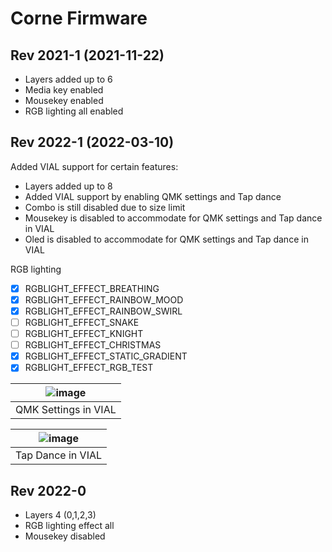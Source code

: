 # Corne Firmware

## Rev 2021-1 (2021-11-22)
- Layers added up to 6
- Media key enabled
- Mousekey enabled
- RGB lighting all enabled


## Rev 2022-1 (2022-03-10)
Added VIAL support for certain features:
- Layers added up to 8
- Added VIAL support by enabling QMK settings and Tap dance
- Combo is still disabled due to size limit
- Mousekey is disabled to accommodate for QMK settings and Tap dance in VIAL
- Oled is disabled to accommodate for QMK settings and Tap dance in VIAL

RGB lighting
- [x] RGBLIGHT_EFFECT_BREATHING
- [x] RGBLIGHT_EFFECT_RAINBOW_MOOD
- [x] RGBLIGHT_EFFECT_RAINBOW_SWIRL
- [ ] RGBLIGHT_EFFECT_SNAKE
- [ ] RGBLIGHT_EFFECT_KNIGHT
- [ ] RGBLIGHT_EFFECT_CHRISTMAS
- [x] RGBLIGHT_EFFECT_STATIC_GRADIENT
- [x] RGBLIGHT_EFFECT_RGB_TEST

|![image](https://user-images.githubusercontent.com/79617315/157654494-7f1aa6e9-c5b2-4e1c-9076-ff4fa77e263e.png)|
|:--:|
| QMK Settings in VIAL |

| ![image](https://user-images.githubusercontent.com/79617315/157654570-f283d9f6-7724-46c9-acfd-0cfaa9279a21.png)|
|:--:|
| Tap Dance in VIAL |

## Rev 2022-0 
- Layers 4 (0,1,2,3)
- RGB lighting effect all
- Mousekey disabled






